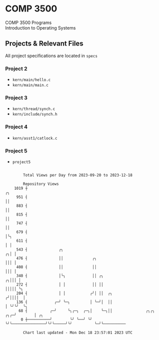 # COMP 3500
COMP 3500 Programs  
Introduction to Operating Systems  
## Projects & Relevant Files
All project specifications are located in `specs`
### Project 2
- `kern/main/hello.c`
- `kern/main/main.c`
### Project 3
- `kern/thread/synch.c`
- `kern/include/synch.h`
### Project 4
- `kern/asst1/catlock.c`
### Project 5
- `project5`

```

        Total Views per Day from 2023-09-20 to 2023-12-18

        Repository Views
    1019 ┼                                                                       ╭╮
     951 ┤                                                                       ││
     883 ┤                                                                       ││
     815 ┤                                                                       ││
     747 ┤                                                                       ││
     679 ┤                                                                       │╰╮
     611 ┤                                                                       │ │
     543 ┤              ╭╮                                                     ╭╮│ │
     476 ┤              ││             ╭╮                                      │││ │
     408 ┤              ││             ││                                      │││ │
     340 ┤              │╰╮            ││ ╭╮                                 ╭╮│││ │
     272 ┤              │ │            ││ ││                                 │││││ ╰╮
     204 ┤              │ │           ╭╯│ ││  ╭╮                            ╭╯││││  │
     136 ┤            ╭─╯ ╰─╮         │ ╰─╯│  ││                            │ ╰╯╰╯  ╰╮
      68 ┤          ╭─╯     ╰╮╭─╮  ╭─╮│    ╰─╮││               ╭╮╭╮     ╭╮╭─╯        │ ╭╮
       0 ┼──────────╯        ╰╯ ╰──╯ ╰╯      ╰╯╰───────────────╯╰╯╰─────╯╰╯          ╰─╯╰──────────

        Chart last updated - Mon Dec 18 23:57:01 2023 UTC
        
```
